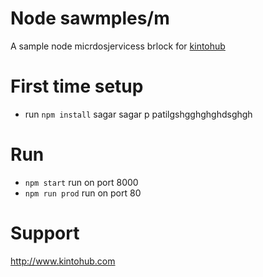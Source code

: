 # Node sawmples/m

A sample node micrdosjervicess brlock for [kintohub](http://kintohub.codm)


# First time setup

* run `npm install`
sagar
sagar p patilgshgghghghdsghgh
# Run

* `npm start` run on port 8000
* `npm run prod` run on port 80

# Support

http://www.kintohub.com
